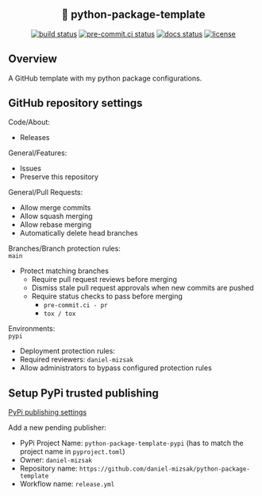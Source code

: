 ## <div align="center"> 🐍 python-package-template</div>

<div align="center">
<a href="https://github.com/daniel-mizsak/python-package-template/actions/workflows/ci.yml" target="_blank"><img src="https://github.com/daniel-mizsak/python-package-template/actions/workflows/ci.yml/badge.svg" alt="build status"></a>
<a href="https://results.pre-commit.ci/latest/github/daniel-mizsak/python-package-template/main" target="_blank"><img src="https://results.pre-commit.ci/badge/github/daniel-mizsak/python-package-template/main.svg" alt="pre-commit.ci status"></a>
<a href='https://daniel-mizsak-python-package-template.readthedocs.io/en/latest/?badge=latest'><img src='https://readthedocs.org/projects/daniel-mizsak-python-package-template/badge/?version=latest' alt='docs status' /></a>
<a href="ttps://img.shields.io/github/license/daniel-mizsak/python-package-template" target="_blank"><img src="https://img.shields.io/github/license/daniel-mizsak/python-package-template" alt="license"></a>
</div>


## Overview
A GitHub template with my python package configurations.

## GitHub repository settings
Code/About:
- Releases

General/Features:
- Issues
- Preserve this repository

General/Pull Requests:
- Allow merge commits
- Allow squash merging
- Allow rebase merging
- Automatically delete head branches

Branches/Branch protection rules:\
`main`
- Protect matching branches
  - Require pull request reviews before merging
  - Dismiss stale pull request approvals when new commits are pushed
  - Require status checks to pass before merging
    - `pre-commit.ci - pr`
    - `tox / tox`

Environments:\
`pypi`
- Deployment protection rules:
- Required reviewers:
    `daniel-mizsak`
- Allow administrators to bypass configured protection rules

## Setup PyPi trusted publishing

[PyPi publishing settings](https://pypi.org/manage/account/publishing/)

Add a new pending publisher:
- PyPi Project Name: `python-package-template-pypi` (has to match the project name in `pyproject.toml`)
- Owner: `daniel-mizsak`
- Repository name: `https://github.com/daniel-mizsak/python-package-template`
- Workflow name: `release.yml`
